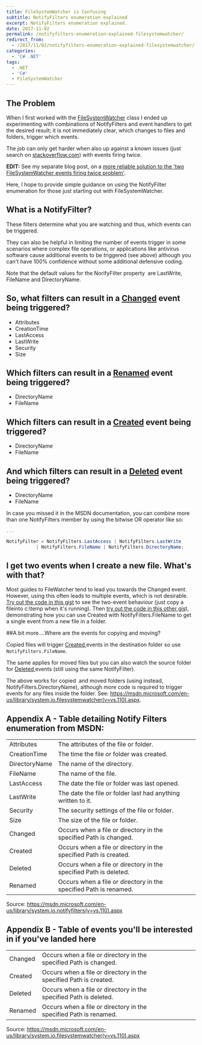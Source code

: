 ```yaml
---
title: FileSystemWatcher is Confusing
subtitle: NotifyFilters enumeration explained
excerpt: NotifyFilters enumeration explained.
date: 2017-11-02
permalink: /notifyfilters-enumeration-explained-filesystemwatcher/
redirect_from:
  - /2017/11/02/notifyfilters-enumeration-explained-filesystemwatcher/
categories:
  - 'C# .NET'
tags:
  - .NET
  - 'C#'
  - FileSystemWatcher
---
```

## The Problem

When I first worked with the [FileSystemWatcher](https://msdn.microsoft.com/en-us/library/system.io.filesystemwatcher(v=vs.110).aspx) class I ended up experimenting with combinations of NotifyFilters and event handlers to get the desired result; it is not immediately clear, which changes to files and folders, trigger which events.

The job can only get harder when also up against a known issues (just search on [stackoverflow.com](https://stackoverflow.com/search?q=filesystemwatcher+firing+twice)) with events firing twice.

**EDIT:** See my separate blog post, on a [more reliable solution to the 'two FileSystemWatcher events firing twice problem'](http://benhall.io/a-robust-solution-for-filesystemwatcher-firing-events-multiple-times/).

Here, I hope to provide simple guidance on using the NotifyFilter enumeration for those just starting out with FileSystemWatcher.

## What is a NotifyFilter?

These filters determine what you are watching and thus, which events can be triggered.

They can also be helpful in limiting the number of events trigger in some scenarios where complex file operations, or applications like antivirus software cause additional events to be triggered (see above) although you can't have 100% confidence without some additional defensive coding.

Note that the default values for the NorifyFilter property  are LastWrite, FileName and DirectoryName.

## So, what filters can result in a <u>Changed</u> event being triggered?

* Attributes
* CreationTime
* LastAccess
* LastWrite
* Security
* Size

## Which filters can result in a <u>Renamed</u> event being triggered?

* DirectoryName
* FileName

## Which filters can result in a <u>Created</u> event being triggered?

* DirectoryName
* FileName

## And which filters can result in a <u>Deleted</u> event being triggered?

* DirectoryName
* FileName

In case you missed it in the MSDN documentation, you can combine more than one NotifyFilters member by using the bitwise OR operator like so:

```csharp
...

NotifyFilter = NotifyFilters.LastAccess | NotifyFilters.LastWrite
           | NotifyFilters.FileName | NotifyFilters.DirectoryName;
```

## I get two events when I create a new file. What's with that?

Most guides to FileWatcher tend to lead you towards the Changed event. However, using this often leads to multiple events, which is not desirable. [Try out the code in this gist](https://gist.github.com/benbhall/ec6e6264fa6d4386908139ab521a7835) to see the two-event behaviour (just copy a fileinto c:\temp when it's running). Then [try out the code in this other gis](https://gist.github.com/benbhall/b2b4abcc0df20571ed0a17a0b65fce0d)t, demonstrating how you can use Created with NotifyFilters.FileName to get a single event from a new file in a folder.

##A bit more….Where are the events for copying and moving?

Copied files will trigger <span style="text-decoration: underline;">Created </span>events in the destination folder so use `NotifyFilters.FileName`.

The same applies for moved files but you can also watch the source folder for <span style="text-decoration: underline;">Deleted </span>events (still using the same NotifyFilter).

The above works for copied  and moved folders (using instead, NotifyFilters.DirectoryName), although more code is required to trigger events for any files inside the folder. See: <https://msdn.microsoft.com/en-us/library/system.io.filesystemwatcher(v=vs.110).aspx>.

## Appendix A - Table detailing Notify Filters enumeration from MSDN:
|||
|--- |--- |
|Attributes|The attributes of the file or folder.|
|CreationTime|The time the file or folder was created.|
|DirectoryName|The name of the directory.|
|FileName|The name of the file.|
|LastAccess|The date the file or folder was last opened.|
|LastWrite|The date the file or folder last had anything written to it.|
|Security|The security settings of the file or folder.|
|Size|The size of the file or folder.|
|Changed|Occurs when a file or directory in the specified Path is changed.|
|Created|Occurs when a file or directory in the specified Path is created.|
|Deleted|Occurs when a file or directory in the specified Path is deleted.|
|Renamed|Occurs when a file or directory in the specified Path is renamed.|

Source: https://msdn.microsoft.com/en-us/library/system.io.notifyfilters(v=vs.110).aspx

## Appendix B - Table of events you'll be interested in if you've landed here

|||
|--- |--- |
|Changed|Occurs when a file or directory in the specified Path is changed.|
|Created|Occurs when a file or directory in the specified Path is created.|
|Deleted|Occurs when a file or directory in the specified Path is deleted.|
|Renamed|Occurs when a file or directory in the specified Path is renamed.|

Source: https://msdn.microsoft.com/en-us/library/system.io.filesystemwatcher(v=vs.110).aspx  
